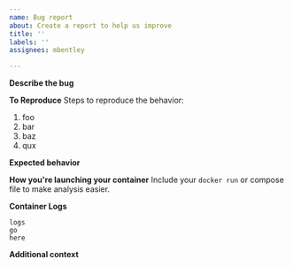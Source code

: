 ```yaml
---
name: Bug report
about: Create a report to help us improve
title: ''
labels: ''
assignees: mbentley

---
```


**Describe the bug**
<!-- A clear and concise description of what the bug is. If it is a bug in the Omada Controller software, submit an issue on the TP-Link Community Forums (https://community.tp-link.com/en/business/forum/582) -->

**To Reproduce**
Steps to reproduce the behavior:

1. foo
2. bar
3. baz
4. qux

**Expected behavior**
<!-- A clear and concise description of what you expected to happen. -->

**How you're launching your container**
Include your `docker run` or compose file to make analysis easier.

**Container Logs**
<!-- Collect logs by using something similar to `docker logs omada-controller >& output.log` if needed and attach them or copy out the relevant portions of the error.  When in doubt, do both -->

```
logs
go
here
```

**Additional context**
<!-- Add any other context about the problem here. -->
